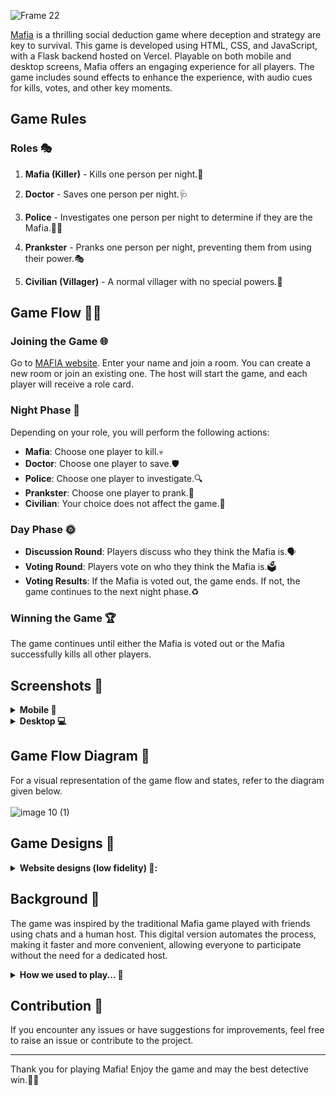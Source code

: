 ![Frame 22](https://github.com/meet244/Mafia/assets/83262693/68fa0e70-b5c8-43f4-93fb-efc360e67c5f)

[Mafia](https://mafia-play.vercel.app/) is a thrilling social deduction game where deception and strategy are key to survival. This game is developed using HTML, CSS, and JavaScript, with a Flask backend hosted on Vercel. Playable on both mobile and desktop screens, Mafia offers an engaging experience for all players. The game includes sound effects to enhance the experience, with audio cues for kills, votes, and other key moments.

## Game Rules

### Roles 🎭

1. **Mafia (Killer)** - Kills one person per night.🔪
   
2. **Doctor** - Saves one person per night.🩺
   
3. **Police** - Investigates one person per night to determine if they are the Mafia.👮‍♂️
   
4. **Prankster** - Pranks one person per night, preventing them from using their power.🎭
   
5. **Civilian (Villager)** - A normal villager with no special powers.👤

## Game Flow 🌙🌞

### Joining the Game 🌐
Go to [MAFIA website](https://mafia-play.vercel.app/). Enter your name and join a room. You can create a new room or join an existing one. The host will start the game, and each player will receive a role card.

### Night Phase 🌙
Depending on your role, you will perform the following actions:
- **Mafia**: Choose one player to kill.💀
- **Doctor**: Choose one player to save.🛡️
- **Police**: Choose one player to investigate.🔍
- **Prankster**: Choose one player to prank.🎉
- **Civilian**: Your choice does not affect the game.👤

### Day Phase 🌞
- **Discussion Round**: Players discuss who they think the Mafia is.🗣️
- **Voting Round**: Players vote on who they think the Mafia is.🗳️
- **Voting Results**: If the Mafia is voted out, the game ends. If not, the game continues to the next night phase.♻️

### Winning the Game 🏆
The game continues until either the Mafia is voted out or the Mafia successfully kills all other players.

## Screenshots 📸

<details>
   <br>
  <summary><strong>Mobile 📱</strong></summary>
<img src="https://github.com/meet244/Mafia/assets/83262693/20c65a19-f29e-4ded-ad7d-97833a70d580" alt="m1" height="430" width="216" />
<img src="https://github.com/meet244/Mafia/assets/83262693/87425abb-d817-41e2-93ff-5eba419abed2" alt="m2" height="430" width="216" />
<img src="https://github.com/meet244/Mafia/assets/83262693/27856265-0eba-4b90-b81f-26fd1450a231" alt="m3" height="430" width="216" />
<img src="https://github.com/meet244/Mafia/assets/83262693/fbaec60e-cc3f-4b3d-aa22-d49e34255a16" alt="m4" height="430" width="216" />
<img src="https://github.com/meet244/Mafia/assets/83262693/fa6c620e-da80-4fb0-be58-6019c81dc700" alt="m5" height="430" width="216" />
<img src="https://github.com/meet244/Mafia/assets/83262693/da46f970-343f-44e7-98ca-4e1bbd83366f" alt="m6" height="430" width="216" />
<img src="https://github.com/meet244/Mafia/assets/83262693/e82159e8-c28a-47ca-a151-473dce26671d" alt="m7" height="430" width="216" />
   
</details>
<details>
   <br>
  <summary><strong>Desktop 💻</strong></summary>
  
<img src="https://github.com/meet244/Mafia/assets/83262693/de9758fe-d2e5-480e-8b21-e3f7758f2b48" alt="pc1" />
<img src="https://github.com/meet244/Mafia/assets/83262693/1f40bcbf-2752-4b21-973f-a79fca522d23" alt="pc2" />
<img src="https://github.com/meet244/Mafia/assets/83262693/662dbb6a-bd74-4eff-a33b-8cfa29c36121" alt="pc3" />  
<img src="https://github.com/meet244/Mafia/assets/83262693/e1d49f30-5e6b-42fa-b548-f42bad96d6f6" alt="pc4" /> 
   
</details>

## Game Flow Diagram 🎨

For a visual representation of the game flow and states, refer to the diagram given below.
<br>
<br>
![image 10 (1)](https://github.com/meet244/Mafia/assets/83262693/8fdae7c7-2166-42dd-b2cf-96af50b67f81)

## Game Designs 🎨

<details>
  <summary><strong>Website designs (low fidelity) 📐:</strong></summary>
  <br>
      <img src="https://github.com/meet244/Mafia/assets/83262693/a9f0a62f-2d0d-414d-b5ea-0031236d86fa" alt="Designs (low fidelity)"/>
</details>

## Background 📜

The game was inspired by the traditional Mafia game played with friends using chats and a human host. This digital version automates the process, making it faster and more convenient, allowing everyone to participate without the need for a dedicated host.

<details>
  <summary><strong>How we used to play... 🎲</strong></summary>
  <br>
<p>We used to make <strong>paper chits or cards</strong>, and in those chits, we would write the names of the roles like Civilian, Mafia, Police, and others. These chits were then distributed among the players. There would be a <strong>god or a host who controlled the entire game</strong>. The host would ask everyone to <strong>close their eyes</strong>, then call on the Mafia to open their eyes and choose someone to kill. Afterward, the Doctor would open their eyes and choose someone to save. The <strong>game was very sequential</strong>, with each role acting one after another, making the process <strong>quite lengthy</strong> and sometimes <strong>frustratingly slow</strong>. The entire game took a lot of time.</p>
<p>Additionally, some players used to <strong>cheat between rounds</strong>, trying to gain an advantage by <strong>peeking or signaling to each other</strong>. This added an extra layer of challenge and suspicion to the game.</p>

   <img src="https://github.com/meet244/Mafia/assets/83262693/344a2363-2f8d-480e-bb34-4014dd332fe1" alt="Chits game"/>
</details>

## Contribution 🤝

If you encounter any issues or have suggestions for improvements, feel free to raise an issue or contribute to the project.

---

Thank you for playing Mafia! Enjoy the game and may the best detective win.🕵️‍♂️
